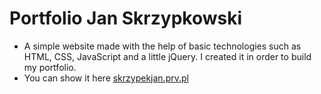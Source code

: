 # Portfolio Jan Skrzypkowski
* A simple website made with the help of basic technologies such as HTML, CSS, JavaScript and a little jQuery. I created it in order to build my portfolio.
* You can show it here [skrzypekjan.prv.pl](http://skrzypekjan.prv.pl/)